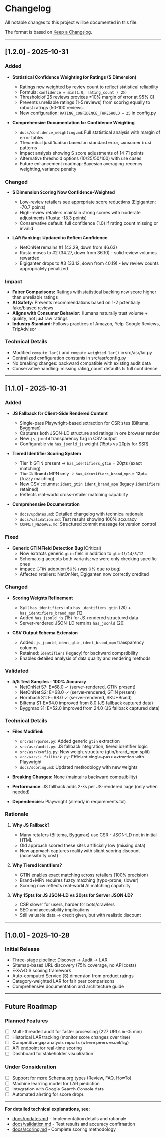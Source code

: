 # Changelog

All notable changes to this project will be documented in this file.

The format is based on [Keep a Changelog](https://keepachangelog.com/en/1.0.0/).

---

## [1.2.0] - 2025-10-31

### Added
- **Statistical Confidence Weighting for Ratings (S Dimension)**
  - Ratings now weighted by review count to reflect statistical reliability
  - Formula: `confidence = min(1.0, rating_count / 25)`
  - Threshold of 25 reviews provides ±10% margin of error at 95% CI
  - Prevents unreliable ratings (1-5 reviews) from scoring equally to robust ratings (50-100 reviews)
  - New configuration: `RATING_CONFIDENCE_THRESHOLD = 25` in config.py

- **Comprehensive Documentation for Confidence Weighting**
  - `docs/confidence_weighting.md`: Full statistical analysis with margin of error tables
  - Theoretical justification based on standard error, consumer trust patterns
  - Impact analysis showing S score adjustments of 14-71 points
  - Alternative threshold options (10/25/50/100) with use cases
  - Future enhancement roadmap: Bayesian averaging, recency weighting, variance penalty

### Changed
- **S Dimension Scoring Now Confidence-Weighted**
  - Low-review retailers see appropriate score reductions (Elgiganten: -70.7 points)
  - High-review retailers maintain strong scores with moderate adjustments (Rusta: -18.3 points)
  - Conservative default: full confidence (1.0) if rating_count missing or invalid

- **LAR Rankings Updated to Reflect Confidence**
  - NetOnNet remains #1 (43.29, down from 46.63)
  - Rusta moves to #2 (34.27, down from 36.10) - solid review volumes rewarded
  - Elgiganten drops to #3 (33.12, down from 40.19) - low review counts appropriately penalized

### Impact
- **Fairer Comparisons:** Ratings with statistical backing now score higher than unreliable ratings
- **AI Safety:** Prevents recommendations based on 1-2 potentially fake/biased reviews
- **Aligns with Consumer Behavior:** Humans naturally trust volume + quality, not just raw ratings
- **Industry Standard:** Follows practices of Amazon, Yelp, Google Reviews, TripAdvisor

### Technical Details
- Modified `compute_lar()` and `compute_weighted_lar()` in src/asr/lar.py
- Centralized configuration constants in src/asr/config.py
- No breaking changes: backward compatible with existing audit data
- Conservative handling: missing rating_count defaults to full confidence

---

## [1.1.0] - 2025-10-31

### Added
- **JS Fallback for Client-Side Rendered Content**
  - Single-pass Playwright-based extraction for CSR sites (Biltema, Byggmax)
  - Captures both JSON-LD structure and ratings in one browser render
  - New `js_jsonld` transparency flag in CSV output
  - Configurable via `has_jsonld_js` weight (15pts vs 20pts for SSR)

- **Tiered Identifier Scoring System**
  - Tier 1: GTIN present → `has_identifiers_gtin` = 20pts (exact matching)
  - Tier 2: Brand+MPN only → `has_identifiers_brand_mpn` = 12pts (fuzzy matching)
  - New CSV columns: `ident_gtin`, `ident_brand_mpn` (legacy `identifiers` retained)
  - Reflects real-world cross-retailer matching capability

- **Comprehensive Documentation**
  - `docs/updates.md`: Detailed changelog with technical rationale
  - `docs/validation.md`: Test results showing 100% accuracy
  - `COMMIT_MESSAGE.md`: Structured commit message for version control

### Fixed
- **Generic GTIN Field Detection Bug** (Critical)
  - Now extracts generic `gtin` field in addition to `gtin13/14/8/12`
  - Schema.org accepts both variants; we were only checking specific ones
  - Impact: GTIN adoption 50% (was 0% due to bug)
  - Affected retailers: NetOnNet, Elgiganten now correctly credited

### Changed
- **Scoring Weights Refinement**
  - Split `has_identifiers` into `has_identifiers_gtin` (20) + `has_identifiers_brand_mpn` (12)
  - Added `has_jsonld_js` (15) for JS-rendered structured data
  - Server-rendered JSON-LD remains `has_jsonld` (20)
  
- **CSV Output Schema Extension**
  - Added: `js_jsonld`, `ident_gtin`, `ident_brand_mpn` transparency columns
  - Retained: `identifiers` (legacy) for backward compatibility
  - Enables detailed analysis of data quality and rendering methods

### Validated
- **5/5 Test Samples - 100% Accuracy**
  - NetOnNet S7: E=68.0 ✓ (server-rendered, GTIN present)
  - NetOnNet S2: E=68.0 ✓ (server-rendered, GTIN present)
  - Hornbach S1: E=68.0 ✓ (server-rendered, SKU+Brand)
  - Biltema S1: E=64.0 improved from 8.0 (JS fallback captured data)
  - Byggmax S1: E=52.0 improved from 24.0 (JS fallback captured data)

### Technical Details
- **Files Modified:**
  - `src/asr/parse.py`: Added generic `gtin` extraction
  - `src/asr/audit.py`: JS fallback integration, tiered identifier logic
  - `src/asr/config.py`: New weight structure (gtin/brand_mpn split)
  - `src/asr/js_fallback.py`: Efficient single-pass extraction with Playwright
  - `docs/scoring.md`: Updated methodology with new weights
  
- **Breaking Changes:** None (maintains backward compatibility)
- **Performance:** JS fallback adds 2-3s per JS-rendered page (only when needed)
- **Dependencies:** Playwright (already in requirements.txt)

### Rationale
1. **Why JS Fallback?**
   - Many retailers (Biltema, Byggmax) use CSR - JSON-LD not in initial HTML
   - Old approach scored these sites artificially low (missing data)
   - New approach captures reality with slight scoring discount (accessibility cost)

2. **Why Tiered Identifiers?**
   - GTIN enables exact matching across retailers (100% precision)
   - Brand+MPN requires fuzzy matching (typo-prone, slower)
   - Scoring now reflects real-world AI matching capability

3. **Why 15pts for JS JSON-LD vs 20pts for Server JSON-LD?**
   - CSR slower for users, harder for bots/crawlers
   - SEO and accessibility implications
   - Still valuable data → credit given, but with realistic discount

---

## [1.0.0] - 2025-10-28

### Initial Release
- Three-stage pipeline: Discover → Audit → LAR
- Sitemap-based URL discovery (75% coverage, no API costs)
- E·X·A·D·S scoring framework
- Auto-computed Service (S) dimension from product ratings
- Category-weighted LAR for fair peer comparisons
- Comprehensive documentation and architecture guide

---

## Future Roadmap

### Planned Features
- [ ] Multi-threaded audit for faster processing (227 URLs in <5 min)
- [ ] Historical LAR tracking (monitor score changes over time)
- [ ] Competitive gap analysis reports (where peers excel/lag)
- [ ] API endpoint for real-time scoring
- [ ] Dashboard for stakeholder visualization

### Under Consideration
- [ ] Support for more Schema.org types (Review, FAQ, HowTo)
- [ ] Machine learning model for LAR prediction
- [ ] Integration with Google Search Console data
- [ ] Automated alerting for score drops

---

**For detailed technical explanations, see:**
- [docs/updates.md](updates.md) - Implementation details and rationale
- [docs/validation.md](validation.md) - Test results and accuracy confirmation
- [docs/scoring.md](scoring.md) - Complete scoring methodology
